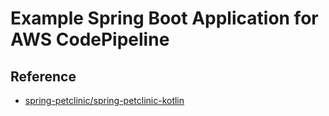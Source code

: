 # Example Spring Boot Application for AWS CodePipeline
## Reference
- [spring-petclinic/spring-petclinic-kotlin](https://github.com/spring-petclinic/spring-petclinic-kotlin)
